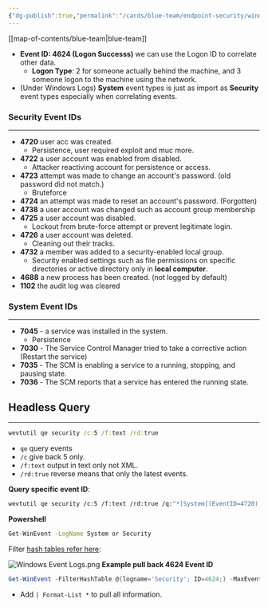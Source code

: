 ```yaml
---
{"dg-publish":true,"permalink":"/cards/blue-team/endpoint-security/windows-event-logs/"}
---
```


[[map-of-contents/blue-team\|blue-team]]

- **Event ID: 4624 (Logon Successs)** we can use the Logon ID to correlate other data.
	- **Logon Type**: 2 for someone actually behind the machine, and 3 someone logon to the machine using the network.
- (Under Windows Logs) **System** event types is just as import as **Security** event types especially when correlating events.

### Security Event IDs
---
- **4720** user acc was created.
	- Persistence, user required exploit and muc more.
- **4722** a user account was enabled from disabled.
	- Attacker reactiving account for persistence or access.
- **4723** attempt was made to change an account's password. (old password did not match.)
	- Bruteforce
- **4724** an attempt was made to reset an account's password. (Forgotten)
- **4738** a user account was changed such as account group membership
- **4725** a user account was disabled.
	- Lockout from brute-force attempt or prevent legitimate login.
- **4726** a user account was deleted.
	- Cleaning out their tracks.
- **4732** a member was added to a security-enabled local group.
	- Security enabled settings such as file permissions on specific directories or active directory only in **local computer**.
- **4688** a new process has been created. (not logged by default)
- **1102** the audit log was cleared
### System Event IDs
---
- **7045** - a service was installed in the system.
	- Persistence
- **7030** - The Service Control Manager tried to take a corrective action (Restart the service)
- **7035** - The SCM is enabling a service to a running, stopping, and pausing state.
- **7036** - The SCM reports that a service has entered the running state.
## Headless Query
---

```cmd
wevtutil qe security /c:5 /f:text /rd:true
```

- `qe` query events
- `/c` give back 5 only.
- `/f:text` output in text only not XML.
- `/rd:true` reverse means that only the latest events.

**Query specific event ID**:

```bash
wevtutil qe security /c:5 /f:text /rd:true /q:"*[System[(EventID=4720)]]"
```

**Powershell**

```bash
Get-WinEvent -LogName System or Security
```

Filter [hash tables refer here](https://learn.microsoft.com/en-us/powershell/scripting/samples/creating-get-winevent-queries-with-filterhashtable?view=powershell-7.4):

![Windows Event Logs.png](/img/user/cards/blue-team/endpoint-security/images/Windows%20Event%20Logs.png)
**Example pull back 4624 Event ID**

```Powershell
Get-WinEvent -FilterHashTable @{logname='Security'; ID=4624;} -MaxEvents 2
```

- Add `| Format-List *` to pull all information.